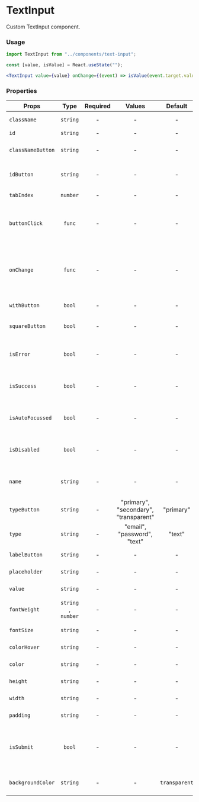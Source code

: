 # TextInput

Custom TextInput component.

### Usage

```js
import TextInput from "../components/text-input";
```

```jsx
const [value, isValue] = React.useState("");

<TextInput value={value} onChange={(event) => isValue(event.target.value)} />;
```

### Properties

| Props             |        Type         | Required |                Values                 |    Default    | Description                                                      |
| ----------------- | :-----------------: | :------: | :-----------------------------------: | :-----------: | ---------------------------------------------------------------- |
| `className`       |      `string`       |    -     |                   -                   |       -       | Accepts class                                                    |
| `id`              |      `string`       |    -     |                   -                   |       -       | Accepts id                                                       |
| `classNameButton` |      `string`       |    -     |                   -                   |       -       | Accepts button class                                             |
| `idButton`        |      `string`       |    -     |                   -                   |       -       | Accepts button css id                                            |
| `tabIndex`        |      `number`       |    -     |                   -                   |       -       | Text input tab index                                             |
| `buttonClick`     |       `func`        |    -     |                   -                   |       -       | What the button will trigger when clicked                        |
| `onChange`        |       `func`        |    -     |                   -                   |       -       | Called with the new value. Required when input is not read only. |
| `withButton`      |       `bool`        |    -     |                   -                   |       -       | Enable button                                                    |
| `squareButton`    |       `bool`        |    -     |                   -                   |       -       | Enable square button                                             |
| `isError`         |       `bool`        |    -     |                   -                   |       -       | Indicates the input field has an error                           |
| `isSuccess`       |       `bool`        |    -     |                   -                   |       -       | Indicates the input field has an success                         |
| `isAutoFocussed`  |       `bool`        |    -     |                   -                   |       -       | Focus the input field on initial render                          |
| `isDisabled`      |       `bool`        |    -     |                   -                   |       -       | Indicates that the field cannot be used                          |
| `name`            |      `string`       |    -     |                   -                   |       -       | Used as HTML name property                                       |
| `typeButton`      |      `string`       |    -     | "primary", "secondary", "transparent" |   "primary"   | Type of the button                                               |
| `type`            |      `string`       |    -     |      "email", "password", "text"      |    "text"     | Supported type of the input fields                               |
| `labelButton`     |      `string`       |    -     |                   -                   |       -       | Name text in button                                              |
| `placeholder`     |      `string`       |    -     |                   -                   |       -       | label text in input                                              |
| `value`           |      `string`       |    -     |                   -                   |       -       | Value of the input                                               |
| `fontWeight`      | `string` , `number` |    -     |                   -                   |       -       | font-weight text input                                           |
| `fontSize`        |      `string`       |    -     |                   -                   |       -       | font-size text input                                             |
| `colorHover`      |      `string`       |    -     |                   -                   |       -       | color hover text input                                           |
| `color`           |      `string`       |    -     |                   -                   |       -       | color text input                                                 |
| `height`          |      `string`       |    -     |                   -                   |       -       | height text input                                                |
| `width`           |      `string`       |    -     |                   -                   |       -       | width text input                                                 |
| `padding`         |      `string`       |    -     |                   -                   |       -       | padding text input                                               |
| `isSubmit`        |       `bool`        |    -     |                   -                   |       -       | Set to true if the button should submit the form                 |
| `backgroundColor` |      `string`       |    -     |                   -                   | `transparent` | Custom background color                                          |
